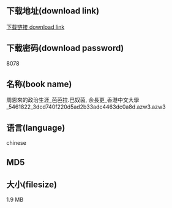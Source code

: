 ## 下载地址(download link)
[下载链接 download link](https://tutu365.netlify.app/?s=%E5%91%A8%E6%81%A9%E4%BE%86%E7%9A%84%E6%94%BF%E6%B2%BB%E7%94%9F%E6%B6%AF_%E8%8A%AD%E8%8A%AD%E6%8B%89.%E5%B7%B4%E5%A5%B4%E8%8C%B5%2C+%E4%BD%99%E9%95%B7%E6%9B%B4_%E9%A6%99%E6%B8%AF%E4%B8%AD%E6%96%87%E5%A4%A7%E5%AD%B8_5461822_3dcd740f220d5ad2b33adc4463dc0a8d.azw3)

## 下载密码(download password)
8078

## 名称(book name)
周恩來的政治生涯_芭芭拉.巴奴茵, 余長更_香港中文大學_5461822_3dcd740f220d5ad2b33adc4463dc0a8d.azw3.azw3

## 语言(language)
chinese

## MD5


## 大小(filesize)
1.9 MB
